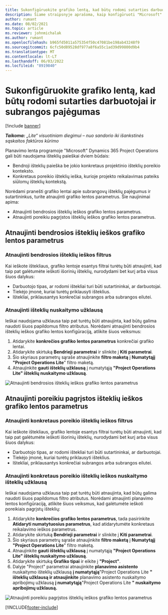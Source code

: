 ```yaml
---
title: Sukonfigūruokite grafiko lentą, kad būtų rodomi sutarties darbuotojai ir subrangos pajėgumas
description: Šiame straipsnyje aprašoma, kaip konfigūruoti "Microsoft" Dynamics 365 Project Operations grafiko lentą, kad būtų rodomas subrangovų išteklių pajėgumas, kai įdarbinami projekto išteklių poreikiai.
author: rumant
ms.date: 08/02/2021
ms.topic: article
ms.reviewer: johnmichalak
ms.author: rumant
ms.openlocfilehash: b965fd5011a575354f50c47081be198ab43248f9
ms.sourcegitcommit: 6cfc50d89528df977a8f6a55c1ad39d99800d9b4
ms.translationtype: MT
ms.contentlocale: lt-LT
ms.lasthandoff: 06/03/2022
ms.locfileid: "8919840"
---
```

# <a name="configure-schedule-board-to-show-contract-workers-and-subcontracted-capacity"></a>Sukonfigūruokite grafiko lentą, kad būtų rodomi sutarties darbuotojai ir subrangos pajėgumas 

[!include [banner](../../includes/dataverse-preview.md)]

_**Taikoma:** „Lite“ visuotiniam diegimui – nuo sandorio iki išankstinės sąskaitos faktūros kūrimo_

Planavimo lenta programoje "Microsoft" Dynamics 365 Project Operations gali būti naudojama išteklių paieškai dviem būdais:

- Bendroji išteklių paieška be jokio konkretaus projektinio išteklių poreikio konteksto.
- Konkretaus poreikio išteklių ieška, kurioje projekto reikalavimas pateiks siūlomų išteklių kontekstą.

Norėdami pranešti grafiko lentai apie subrangovų išteklių pajėgumus ir sutartininkus, turite atnaujinti grafiko lentos parametrus. Šie naujinimai apima: 
- Atnaujinti bendrosios išteklių ieškos grafiko lentos parametrus.
- Atnaujinti poreikiu pagrįstos išteklių ieškos grafiko lentos parametrus.

## <a name="update-schedule-board-settings-for-general-resource-search"></a>Atnaujinti bendrosios išteklių ieškos grafiko lentos parametrus
### <a name="update-filters-for-general-resource-search"></a>Atnaujinti bendrosios išteklių ieškos filtrus
Kai ieškote ištekliaus, grafiko lentoje esantys filtrai turėtų būti atnaujinti, kad taip pat galėtumėte ieškoti išorinių išteklių, nurodydami bet kurį arba visus šiuos dalykus:
  - Darbuotojo tipas, ar rodomi ištekliai turi būti sutartininkai, ar darbuotojai.
  - Tiekėjo įmonė, kuriai turėtų priklausyti išteklius.
  - Ištekliai, priklausantys konkrečiai subrangos arba subrangos eilutei.
    
### <a name="update-retrieve-resource-query"></a>Atnaujinti išteklių nuskaitymo užklausą
Ieškai naudojama užklausa taip pat turėtų būti atnaujinta, kad būtų galima naudoti šiuos papildomus filtro atributus. Norėdami atnaujinti bendrosios išteklių ieškos grafiko lentos konfigūraciją, atlikite šiuos veiksmus:  
1. Atidarykite **konkrečios grafiko lentos parametrus** konkrečiai grafiko lentai.
2. Atidarykite skirtuką **Bendrieji parametrai** ir slinkite į **Kiti parametrai**.
3. Šio skyriaus parametrų sąraše atnaujinkite **filtro maketą** į **Numatytąjį "Project Operations Lite**" filtro maketą.
4. Atnaujinkite **gauti išteklių užklausą** į numatytąją **"Project Operations Lite" išteklių nuskaitymo užklausą**.

![Atnaujinti bendrosios išteklių ieškos grafiko lentos parametrus](../media/BoardSettings.png)  

## <a name="update-schedule-board-settings-for-requirementbased-resource-search"></a>Atnaujinti poreikiu pagrįstos išteklių ieškos grafiko lentos parametrus
### <a name="update-filters-for-requirement-specific-resource-search"></a>Atnaujinti konkretaus poreikio išteklių ieškos filtrus 
Kai ieškote ištekliaus, grafiko lentoje esantys filtrai turėtų būti atnaujinti, kad taip pat galėtumėte ieškoti išorinių išteklių, nurodydami bet kurį arba visus šiuos dalykus:
 - Darbuotojo tipas, ar rodomi ištekliai turi būti sutartininkai, ar darbuotojai.
 - Tiekėjo įmonė, kuriai turėtų priklausyti išteklius.
 - Ištekliai, priklausantys konkrečiai subrangos arba subrangos eilutei.

### <a name="update-retrieve-resource-query-for-requirement-specific-resource-search"></a>Atnaujinti konkretaus poreikio išteklių ieškos nuskaitymo išteklių užklausą 
Ieškai naudojama užklausa taip pat turėtų būti atnaujinta, kad būtų galima naudoti šiuos papildomus filtro atributus. Norėdami atnaujinti planavimo lentos konfigūraciją, atlikite šiuos veiksmus, kad galėtumėte ieškoti poreikiais pagrįstų išteklių:

1. Atidarykite **konkrečios grafiko lentos parametrus**, tada pasirinkite **Atidaryti numatytuosius parametrus**, kad atidarytumėte konkretaus reikalavimo ieškos parametrus.
2. Atidarykite skirtuką **Bendrieji parametrai** ir slinkite į **Kiti parametrai**.
3. Šio skyriaus parametrų sąraše atnaujinkite **filtro maketą** į **Numatytąjį "Project Operations Lite**" filtro maketą.
4. Atnaujinkite **gauti išteklių užklausą** į numatytąją **"Project Operations Lite" išteklių nuskaitymo užklausą**.
5. Atidarykite skirtuką **Grafiko tipai** ir eikite į **"Project"**.
6. Dalyje "Project" parametrai atnaujinkite **planavimo asistento** nuskaitymo išteklių užklausą **į numatytąją**"Project Operations Lite **" išteklių užklausą ir atnaujinkite** planavimo asistento nuskaitymo apribojimų užklausą **į numatytąją**"Project Operations Lite **" nuskaitymo apribojimų užklausą.**

![Atnaujinti poreikiu pagrįstos išteklių ieškos grafiko lentos parametrus](../media/SASettings.png)  

[!INCLUDE[footer-include](../../includes/footer-banner.md)]
